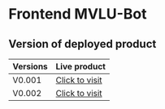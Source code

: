 # Frontend MVLU-Bot

## Version of deployed product

| Versions | Live product                                            |
| -------- | ------------------------------------------------------- |
| V0.001   | [Click to visit](https://chatbot-ui-lglh.onrender.com/) |
| V0.002   | [Click to visit](http://mvlubot.netlify.app/)           |

